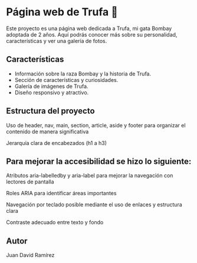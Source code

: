 # Página web de Trufa 🐾

Este proyecto es una página web dedicada a Trufa, mi gata Bombay adoptada de 2 años. Aquí podrás conocer más sobre su personalidad, características y ver una galería de fotos.

## Características

- Información sobre la raza Bombay y la historia de Trufa.
- Sección de características y curiosidades.
- Galería de imágenes de Trufa.
- Diseño responsivo y atractivo.

## Estructura del proyecto

Uso de header, nav, main, section, article, aside y footer para organizar el contenido de manera significativa

Jerarquía clara de encabezados (h1 a h3)

## Para mejorar la accesibilidad se hizo lo siguiente:

Atributos aria-labelledby y aria-label para mejorar la navegación con lectores de pantalla

Roles ARIA para identificar áreas importantes

Navegación por teclado posible mediante el uso de enlaces y estructura clara

Contraste adecuado entre texto y fondo 

## Autor

Juan David Ramírez


